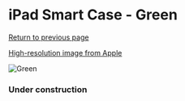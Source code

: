 # iPad Smart Case - Green

[Return to previous page](/ipad_2)

[High-resolution image from Apple](https://store.storeimages.cdn-apple.com/8756/as-images.apple.com/is/MD457?wid=4500&hei=4500&fmt=png)

<div style="width: 384px"><img src="/everyphone/MD457.png" alt="Green"></div>

### Under construction
